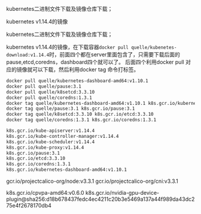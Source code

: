 kubernetes二进制文件下载及镜像仓库下载；

kubernetes v1.14.4的镜像

kubernetes二进制文件下载及镜像仓库下载；

kubernetes v1.14.4的镜像，在下载容器`docker pull quelle/kubenetes-download:v1.14.4`时，前面四个都在server里面包含了，只需要下载后面的pause,etcd,coredns，dashboard四个就可以了。
后面四个利用docker pull 对应的镜像就可以下载，然后利用docker tag 命令打标签。

```bash
docker pull quelle/kubernetes-dashboard-amd64:v1.10.1
docker pull quelle/pause:3.1
docker pull quelle/k8setcd:3.3.10
docker pull quelle/coredns:1.3.1
docker tag quelle/kubernetes-dashboard-amd64:v1.10.1 k8s.gcr.io/kubernetes-dashboard-amd64:v1.10.1
docker tag quelle/pause:3.1 k8s.gcr.io/pause:3.1
docker tag quelle/k8setcd:3.3.10 k8s.gcr.io/etcd:3.3.10
docker tag quelle/coredns:1.3.1 k8s.gcr.io/coredns:1.3.1

```

```bash
k8s.gcr.io/kube-apiserver:v1.14.4
k8s.gcr.io/kube-controller-manager:v1.14.4
k8s.gcr.io/kube-scheduler:v1.14.4
k8s.gcr.io/kube-proxy:v1.14.4
k8s.gcr.io/pause:3.1
k8s.gcr.io/etcd:3.3.10
k8s.gcr.io/coredns:1.3.1
k8s.gcr.io/kubernetes-dashboard-amd64:v1.10.1
```

gcr.io/projectcalico-org/node:v3.3.1
gcr.io/projectcalico-org/cni:v3.3.1

k8s.gcr.io/cpvpa-amd64:v0.6.0
k8s.gcr.io/nvidia-gpu-device-plugin@sha256:d18b678437fedc4ec4211c20b3e5469a137a44f989da43dc275e4f2678170db4